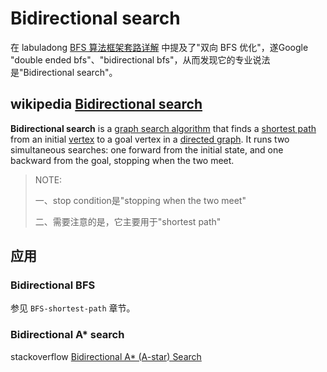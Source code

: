# Bidirectional search

在 labuladong [BFS 算法框架套路详解](https://mp.weixin.qq.com/s/WH_XGm1-w5882PnenymZ7g) 中提及了"双向 BFS 优化"，遂Google "double ended bfs"、"bidirectional bfs"，从而发现它的专业说法是"Bidirectional search"。

## wikipedia [Bidirectional search](https://en.wikipedia.org/wiki/Bidirectional_search)

**Bidirectional search** is a [graph search algorithm](https://en.wikipedia.org/wiki/Graph_search_algorithm) that finds a [shortest path](https://en.wikipedia.org/wiki/Shortest_path) from an initial [vertex](https://en.wikipedia.org/wiki/Vertex_(graph_theory)) to a goal vertex in a [directed graph](https://en.wikipedia.org/wiki/Directed_graph). It runs two simultaneous searches: one forward from the initial state, and one backward from the goal, stopping when the two meet.

> NOTE: 
>
> 一、stop condition是"stopping when the two meet"
>
> 二、需要注意的是，它主要用于"shortest path"



## 应用

### Bidirectional BFS

参见 `BFS-shortest-path` 章节。

### Bidirectional A* search

stackoverflow [Bidirectional A* (A-star) Search](https://stackoverflow.com/questions/3641741/bidirectional-a-a-star-search)

